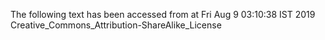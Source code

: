 The following text has been accessed from at Fri Aug 9 03:10:38 IST 2019
Creative_Commons_Attribution-ShareAlike_License
